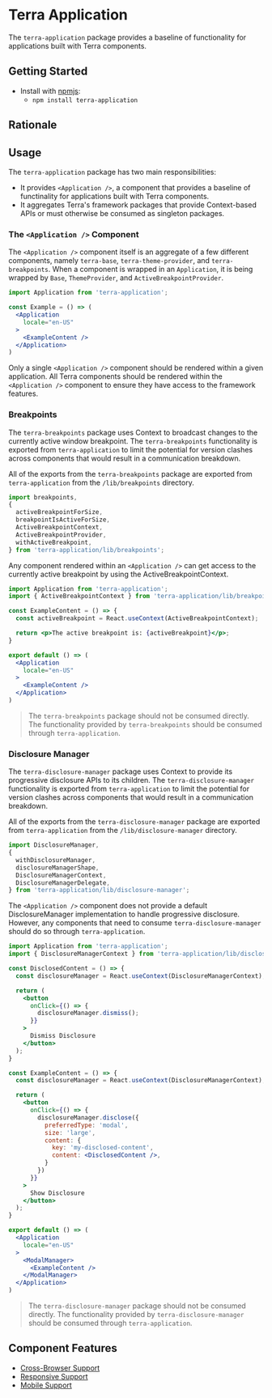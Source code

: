 # Terra Application

The `terra-application` package provides a baseline of functionality for applications built with Terra components.

## Getting Started

- Install with [npmjs](https://www.npmjs.com):
  - `npm install terra-application`

## Rationale


## Usage

The `terra-application` package has two main responsibilities:
* It provides `<Application />`, a component that provides a baseline of functinality for applications built with Terra components.
* It aggregates Terra's framework packages that provide Context-based APIs or must otherwise be consumed as singleton packages.

### The `<Application />` Component

The `<Application />` component itself is an aggregate of a few different components, namely `terra-base`, `terra-theme-provider`, and `terra-breakpoints`. When a component is wrapped in an `Application`, it is being wrapped by `Base`, `ThemeProvider`, and `ActiveBreakpointProvider`.

```jsx
import Application from 'terra-application';

const Example = () => (
  <Application
    locale="en-US"
  >
    <ExampleContent />
  </Application>
)
```

Only a single `<Application />` component should be rendered within a given application. All Terra components should be rendered within the `<Application />` component to ensure they have access to the framework features.

### Breakpoints

The `terra-breakpoints` package uses Context to broadcast changes to the currently active window breakpoint. The `terra-breakpoints` functionality is exported from `terra-application` to limit the potential for version clashes across components that would result in a communication breakdown.

All of the exports from the `terra-breakpoints` package are exported from `terra-application` from the `/lib/breakpoints` directory.

```jsx
import breakpoints, 
{ 
  activeBreakpointForSize,
  breakpointIsActiveForSize,
  ActiveBreakpointContext,
  ActiveBreakpointProvider,
  withActiveBreakpoint,
} from 'terra-application/lib/breakpoints';
```

Any component rendered within an `<Application />` can get access to the currently active breakpoint by using the ActiveBreakpointContext.

```jsx
import Application from 'terra-application';
import { ActiveBreakpointContext } from 'terra-application/lib/breakpoints';

const ExampleContent = () => {
  const activeBreakpoint = React.useContext(ActiveBreakpointContext);

  return <p>The active breakpoint is: {activeBreakpoint}</p>;
}

export default () => (
  <Application
    locale="en-US"
  >
    <ExampleContent />
  </Application>
)
```

> The `terra-breakpoints` package should not be consumed directly. The functionality provided by `terra-breakpoints` should be consumed through `terra-application`.

### Disclosure Manager

The `terra-disclosure-manager` package uses Context to provide its progressive disclosure APIs to its children. The `terra-disclosure-manager` functionality is exported from `terra-application` to limit the potential for version clashes across components that would result in a communication breakdown.

All of the exports from the `terra-disclosure-manager` package are exported from `terra-application` from the `/lib/disclosure-manager` directory.

```jsx
import DisclosureManager, 
{ 
  withDisclosureManager, 
  disclosureManagerShape, 
  DisclosureManagerContext, 
  DisclosureManagerDelegate,
} from 'terra-application/lib/disclosure-manager';
```

The `<Application />` component does not provide a default DisclosureManager implementation to handle progressive disclosure. However, any components that need to consume `terra-disclosure-manager` should do so through `terra-application`.

```jsx
import Application from 'terra-application';
import { DisclosureManagerContext } from 'terra-application/lib/disclosure-manager';

const DisclosedContent = () => {
  const disclosureManager = React.useContext(DisclosureManagerContext);

  return (
    <button
      onClick={() => {
        disclosureManager.dismiss();
      }}
    >
      Dismiss Disclosure
    </button>
  );
}

const ExampleContent = () => {
  const disclosureManager = React.useContext(DisclosureManagerContext);

  return (
    <button
      onClick={() => {
        disclosureManager.disclose({
          preferredType: 'modal',
          size: 'large',
          content: {
            key: 'my-disclosed-content',
            content: <DisclosedContent />,
          }
        })
      }}
    >
      Show Disclosure
    </button>
  );
}

export default () => (
  <Application
    locale="en-US"
  >
    <ModalManager>
      <ExampleContent />
    </ModalManager>
  </Application>
)
```


> The `terra-disclosure-manager` package should not be consumed directly. The functionality provided by `terra-disclosure-manager` should be consumed through `terra-application`.


## Component Features
* [Cross-Browser Support](https://github.com/cerner/terra-ui/blob/master/src/terra-dev-site/contributing/ComponentStandards.e.contributing.md#cross-browser-support)
* [Responsive Support](https://github.com/cerner/terra-ui/blob/master/src/terra-dev-site/contributing/ComponentStandards.e.contributing.md#responsive-support)
* [Mobile Support](https://github.com/cerner/terra-ui/blob/master/src/terra-dev-site/contributing/ComponentStandards.e.contributing.md#mobile-support)
